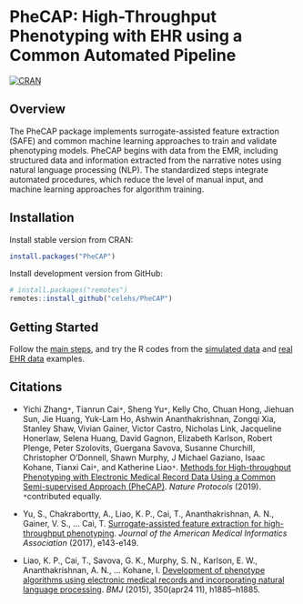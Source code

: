 
# PheCAP: High-Throughput Phenotyping with EHR using a Common Automated Pipeline

[![CRAN](https://www.r-pkg.org/badges/version/PheCAP)](https://CRAN.R-project.org/package=PheCAP)

## Overview

The PheCAP package implements surrogate-assisted feature extraction
(SAFE) and common machine learning approaches to train and validate
phenotyping models. PheCAP begins with data from the EMR, including
structured data and information extracted from the narrative notes using
natural language processing (NLP). The standardized steps integrate
automated procedures, which reduce the level of manual input, and
machine learning approaches for algorithm training.

## Installation

Install stable version from CRAN:

``` r
install.packages("PheCAP")
```

Install development version from GitHub:

``` r
# install.packages("remotes")
remotes::install_github("celehs/PheCAP")
```

## Getting Started

Follow the [main
steps](https://celehs.github.io/PheCAP/articles/main.html), and try the
R codes from the [simulated
data](https://celehs.github.io/PheCAP/articles/example1.html) and [real
EHR data](https://celehs.github.io/PheCAP/articles/example2.html)
examples.

## Citations

  - Yichi Zhang`*`, Tianrun Cai`*`, Sheng Yu`*`, Kelly Cho, Chuan Hong,
    Jiehuan Sun, Jie Huang, Yuk-Lam Ho, Ashwin Ananthakrishnan, Zongqi
    Xia, Stanley Shaw, Vivian Gainer, Victor Castro, Nicholas Link,
    Jacqueline Honerlaw, Selena Huang, David Gagnon, Elizabeth Karlson,
    Robert Plenge, Peter Szolovits, Guergana Savova, Susanne Churchill,
    Christopher O’Donnell, Shawn Murphy, J Michael Gaziano, Isaac
    Kohane, Tianxi Cai`*`, and Katherine Liao`*`. [Methods for
    High-throughput Phenotyping with Electronic Medical Record Data
    Using a Common Semi-supervised Approach
    (PheCAP)](https://doi.org/10.1038/s41596-019-0227-6). *Nature
    Protocols* (2019). `*`contributed equally.

  - Yu, S., Chakrabortty, A., Liao, K. P., Cai, T., Ananthakrishnan, A.
    N., Gainer, V. S., … Cai, T. [Surrogate-assisted feature extraction
    for high-throughput
    phenotyping](https://doi.org/10.1093/jamia/ocw135). *Journal of the
    American Medical Informatics Association* (2017), e143-e149.

  - Liao, K. P., Cai, T., Savova, G. K., Murphy, S. N., Karlson, E. W.,
    Ananthakrishnan, A. N., … Kohane, I. [Development of phenotype
    algorithms using electronic medical records and incorporating
    natural language processing](https://doi.org/10.1136/bmj.h1885).
    *BMJ* (2015), 350(apr24 11), h1885–h1885.
